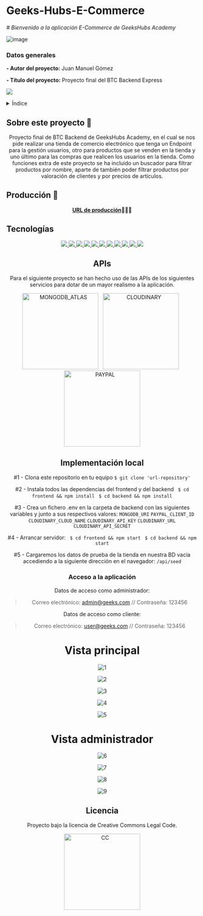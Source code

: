 # Geeks-Hubs-E-Commerce

<em> # Bienvenido a la aplicación E-Commerce de GeeksHubs Academy</em>

![image](https://user-images.githubusercontent.com/113507322/205169800-ae8aeff3-2afc-467c-8c53-6c1637671770.png)


### Datos generales

**- Autor del proyecto:** Juan Manuel Gómez

**- Título del proyecto:** Proyecto final del BTC Backend Express


 <p align="left">
   <img src="https://img.shields.io/badge/STATUS-FINALIZADO-green">
   </p>

<details>
  <summary>Índice</summary>
  <ol>
    <li><a href="#Sobre-este-proyecto">Sobre este proyecto</a></li>
    <li><a href="#Producción ">Producción</a></li>
    <li><a href="#Tecnologías">Tecnologías</a></li>
    <li><a href="#APIs">APIs</a></li>
    <li><a href="#Implementación-local ">Implementación local</a></li>
    <li><a href="#Vista principal">Vista principal</a></li>
    <li><a href="#Vista administrador">Vista administrador</a></li>
    <li><a href="#Licencia">Licencia</a></li>
  </ol>
</details>

## Sobre este proyecto 🎯

<p align="center">Proyecto final de BTC Backend de GeeksHubs Academy, en el cual se nos pide realizar una tienda de comercio electrónico que tenga un Endpoint para la gestión usuarios, otro para productos que se venden en la tienda y uno último para las compras que realicen los usuarios en la tienda. Como funciones extra de este proyecto se ha incluido un buscador para filtrar productos por nombre, aparte de también poder filtrar productos por valoración de clientes y por precios de artículos.</p>

## Producción 🚀
<div align="center">
    <a href="https://geeks-hubs-e-commerce-22cx-dev.fl0.io/"><strong>URL de producción</strong></a>🚀🚀🚀
</div>

## Tecnologías
<div align="center">
  <a href="https://developer.mozilla.org/es/docs/Glossary/HTML5">
    <img src= "https://img.shields.io/badge/html5-%23E34F26.svg?style=for-the-badge&logo=html5&logoColor=white"/>
</a>
<a href="https://developer.mozilla.org/es/docs/Web/CSS">
    <img src= "https://user-images.githubusercontent.com/121863208/227808642-a8dcfecb-74b9-4796-8b2b-7bfe5cf1b4ba.svg"/>
</a>
  <a href="https://developer.mozilla.org/es/docs/Web/JavaScript">
    <img src= "https://img.shields.io/badge/javascipt-EFD81D?style=for-the-badge&logo=javascript&logoColor=black"/>
</a>
  <a href="https://getbootstrap.com/">
    <img src= "https://user-images.githubusercontent.com/121863208/227808594-021a15ab-7e14-454b-b977-4a5ade8287ed.svg"/>
</a>
<a href="https://www.reactjs.com/">
    <img src= "https://img.shields.io/badge/React-20232A?style=for-the-badge&logo=react&logoColor=61DAFB"/>
</a>
 <a href="https://redux.js.org/">
    <img src= "https://user-images.githubusercontent.com/121863208/227808568-89a147ae-a047-4b1c-8065-9de44bd9bcb2.svg"/>
</a>
<a href="https://nodejs.org/es/">
    <img src= "https://img.shields.io/badge/node.js-6DA55F?style=for-the-badge&logo=node.js&logoColor=white"/>
</a>
  <a href="https://expressjs.com/">
    <img src= "https://user-images.githubusercontent.com/121863208/227808665-1bf127e8-1ad3-4836-b42e-92bb5844a260.svg"/>
</a>
<a href="https://github.com/">
    <img src= "https://user-images.githubusercontent.com/121863208/227808612-8d3f0fee-99d9-45d8-8274-6584c9ac0b38.svg"/>
</a>
<a href="https://git-scm.com/downloads">
    <img src= "https://user-images.githubusercontent.com/121863208/227808620-cd6e5d5c-dd63-4a9d-b19d-0983807cae95.svg"/>
</a>
<a href="https://www.npmjs.com/">
    <img src= "https://user-images.githubusercontent.com/121863208/227808650-2ae0204a-1c59-4789-bfa9-3f16b24b737d.svg"/>
</a>


## APIs
<p align="center">Para el siguiente proyecto se han hecho uso de las APIs de los siguientes servicios para dotar de un mayor realismo a la aplicación.</p>
<img alt="MONGODB_ATLAS" src="https://github.com/jgomez2531/mern-amazona/assets/76822966/1f2406e6-4068-4eac-bb66-db1ea6c7b170" width="200">
&nbsp;
<img alt="CLOUDINARY" src="https://github.com/jgomez2531/mern-amazona/assets/76822966/3ed29103-d2e4-4b22-b118-3b3df631b60d" width="200">
&nbsp;
<img alt="PAYPAL" src="https://github.com/jgomez2531/mern-amazona/assets/76822966/d262e688-e5f2-4d03-abc1-753220195781" width="200">


## Implementación local

 #1 - Clona este repositorio en tu equipo
    ` $ git clone 'url-repository' `


 #2 - Instala todos las dependencias del frontend y del backend
    ` $ cd frontend && npm install`
    ` $ cd backend && npm install`

 
 #3 - Crea un fichero .env en la carpeta de backend con las siguientes variables y junto a sus respectivos valores:
    `MONGODB_URI`
    `PAYPAL_CLIENT_ID`
    `CLOUDINARY_CLOUD_NAME`
    `CLOUDINARY_API_KEY`
    `CLOUDINARY_URL`
    `CLOUDINARY_API_SECRET`


  #4 - Arrancar servidor:
    ` $ cd frontend && npm start`
    ` $ cd backend && npm start`


  #5 - Cargaremos los datos de prueba de la tienda en nuestra BD vacía accediendo a la siguiente dirección en el navegador:
    `/api/seed`


### Acceso a la aplicación

Datos de acceso como administrador: 

> Correo electrónico: admin@geeks.com // Contraseña: 123456

Datos de acceso como cliente: 

> Correo electrónico: user@geeks.com // Contraseña: 123456




# Vista principal

![1](https://github.com/jgomez2531/mern-amazona/assets/76822966/38375889-76ad-473f-9243-bb8ed7cd2faf)

![2](https://github.com/jgomez2531/mern-amazona/assets/76822966/1948243a-3681-40f0-a1e8-9747787a0970)

![3](https://github.com/jgomez2531/mern-amazona/assets/76822966/95d1a1c0-8ba4-4144-bad5-138343fcb631)

![4](https://github.com/jgomez2531/mern-amazona/assets/76822966/dc0b3e36-1666-4c77-b3e4-efd7cf8bc2e2)

![5](https://github.com/jgomez2531/mern-amazona/assets/76822966/54ce5882-8db5-49a4-8fe7-8082a3491cfe)



# Vista administrador

![6](https://github.com/jgomez2531/mern-amazona/assets/76822966/20c00b66-82d5-47b0-a9e5-c784331a6d0e)

![7](https://github.com/jgomez2531/mern-amazona/assets/76822966/c91487a5-e687-44d3-a3ac-de5267965c94)

![8](https://github.com/jgomez2531/mern-amazona/assets/76822966/443bdf66-a76c-47cb-8cdd-333af9524e66)

![9](https://github.com/jgomez2531/mern-amazona/assets/76822966/896af2c9-36be-4153-9386-2a69a68a8c9f)



## Licencia

Proyecto bajo la licencia de Creative Commons Legal Code.  


<img alt="CC" src="https://github.com/jgomez2531/mern-amazona/assets/76822966/95a8d39f-530f-4b21-82e3-e65038da8ff7" width="200">

